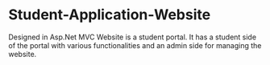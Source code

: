 # Student-Application-Website
Designed in Asp.Net MVC
Website is a student portal.
It has a student side of the portal with various functionalities and an admin side for managing the website.
